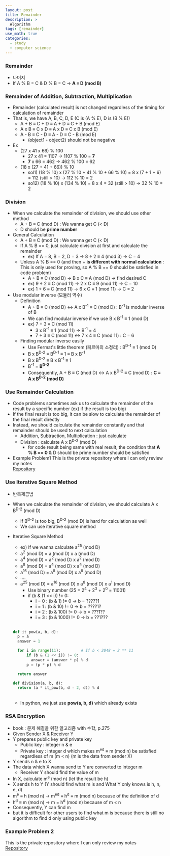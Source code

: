 ```yaml
---
layout: post
title: Remainder
description: >
  Algorithm
tags: [remainder]
use_math: true
categories:
  - study
  - computer science
---
```

### Remainder
* 나머지
* If A % B = C & D % B = C → **A ≡ D (mod B)**

### Remainder of Addition, Subtraction, Multiplication
* Remainder (calculated result) is not changed regardless of the timing for calculation of remainder
* That is, we have A, B, C, D, E (C is (A % E), D is (B % E))
  * A + B ≡ C + D ≡ A + D ≡ C + B (mod E)
  * A x B ≡ C x D ≡ A x D ≡ C x B (mod E)
  * A - B ≡ C - D ≡ A - D ≡ C - B (mod E)
    * (object1 - object2) should not be negative
* Ex
  * (27 x 41 x 66) % 100
    * 27 x 41 = 1107 → 1107 % 100 = **7**
    * **7** x 66 = 462 → 462 % 100 = 62
  * (18 x (27 + 41 + 66)) % 10
    * sol1) (18 % 10) x (27 % 10 + 41 % 10 + 66 % 10) = 8 x (7 + 1 + 6) = 112 (still > 10) → 112 % 10 = 2
    * so12) (18 % 10) x (134 % 10) = 8 x 4 = 32 (still > 10) → 32 % 10 = 2

### Division
* When we calculate the remainder of division, we should use other method
  * A ÷ B ≡ C (mod D) : We wanna get C (< D)
  * D should be **prime number**
* General Calculation
  * A ÷ B ≡ C (mod D) : We wanna get C (< D)
  * If A % B == 0, just calculate division at first and calculate the remainder
    * ex) If A = 8, B = 2, D = 3 → 8 ÷ 2 ≡ 4 (mod 3) → C = 4
  * Unless A % B == 0 (and then **÷ is different with normal calculation** : This is only used for proving, so A % B == 0 should be satisfied in code problem)
    * A ÷ B ≡ C (mod D) → B x C ≡ A (mod D) → find desired C
    * ex) 9 ÷ 2 ≡ C (mod 11) → 2 x C ≡ 9 (mod 11) → C = 10
    * ex) 1 ÷ 6 ≡ C (mod 11) → 6 x C ≡ 1 (mod 11) → C = 2
* Use modular inverse (모듈러 역수)
  * Definition
    * A ÷ B ≡ C (mod D) ↔ A x B<sup>-1</sup> ≡ C (mod D) : B<sup>-1</sup> is modular inverse of B
    * We can find modular inverse if we use B x B<sup>-1</sup> ≡ 1 (mod D)
    * ex) 7 ÷ 3 ≡ C (mod 11)
      * 3 x B<sup>-1</sup> ≡ 1 (mod 11) → B<sup>-1</sup> = 4
      * 7 ÷ 3 ≡ C (mod 11) ↔ 7 x 4 ≡ C (mod 11) : C = 6
  * Finding modular inverse easily
    * Use Fermat's little theorem (페르마의 소정리) : B<sup>D-1</sup> ≡ 1 (mod D)
    * B x B<sup>D-2</sup> ≡ B<sup>D-1</sup> ≡ 1 ≡ B x B<sup>-1</sup>
    * B x B<sup>D-2</sup> ≡ B x B<sup>-1</sup> ≡ 1
    * B<sup>-1</sup> = **B<sup>D-2</sup>**
    * Consequently, A ÷ B ≡ C (mod D) ↔ A x B<sup>D-2</sup> ≡ C (mod D) : **C = A x B<sup>D-2</sup> (mod D)**

### Use Remainder Calculation
* Code problems sometimes ask us to calculate the remainder of the result by a specific number (ex) if the result is too big)
* If the final result is too big, it can be slow to calculate the remainder of the final result directly
* Instead, we should calculate the remainder constantly and that remainder should be used to next calculation
  * Addition, Subtraction, Multiplication : just calculate
  * Division : calculate A x B<sup>D-2</sup> (mod D)
    * for code result being same with real result, the condition that **A % B == 0** & D should be prime number should be satisfied
* Example Problem1
This is the private repository where I can only review my notes<br>
[Repository](https://github.com/hyun-jin891/hidden-post-hyunjin891-github-blog/blob/master/_posts/study/computer%20science/2024-02-11-Remainder.md)

### Use Iterative Square Method
* 반복제곱법
* When we calculate the remainder of division, we should calculate A x B<sup>D-2</sup> (mod D)
  * If B<sup>D-2</sup> is too big, B<sup>D-2</sup> (mod D) is hard for calculation as well
  * We can use iterative square method
* Iterative Square Method
  * ex) If we wanna calculate a<sup>25</sup> (mod D)
  * a<sup>2</sup> (mod D) = a (mod D) x a (mod D)
  * a<sup>4</sup> (mod D) = a<sup>2</sup> (mod D) x a<sup>2</sup> (mod D)
  * a<sup>8</sup> (mod D) = a<sup>4</sup> (mod D) x a<sup>4</sup> (mod D)
  * a<sup>16</sup> (mod D) = a<sup>8</sup> (mod D) x a<sup>8</sup> (mod D)
  * ....
  * a<sup>25</sup> (mod D) = a<sup>16</sup> (mod D) x a<sup>8</sup> (mod D) x a<sup>1</sup> (mod D)
    * Use binary number (25 = 2<sup>4</sup> + 2<sup>3</sup> + 2<sup>0</sup> = 11001)
    * if (b & (1 << i)) != 0:
      * i = 0 : (b & 1) != 0 → b = ?????1
      * i = 1 : (b & 10) != 0 → b = ????1?
      * i = 2 : (b & 100) != 0 → b = ???1??
      * i = 3 : (b & 1000) != 0 → b = ??1???

  <br>

  ~~~python
  def it_pow(a, b, d):
    p = a
    answer = 1

    for i in range(11):         # If b < 2048 = 2 ** 11
        if (b & (1 << i)) != 0:
          answer = (answer * p) % d
        p = (p * p) % d

    return answer

  def division(a, b, d):
    return (a * it_pow(b, d - 2, d)) % d
  ~~~

  <br>

  * In python, we just use **pow(a, b, d)** which already exists

### RSA Encryption
* book : 문제 해결을 위한 알고리즘 with 수학, p.275
* Given Sender X & Receiver Y
* Y prepares public key and private key
  * Public key : integer n & e
  * Private key : integer d which makes m<sup>ed</sup> ≡ m (mod n) be satisfied regardless of m (m < n) (m is the data from sender X)
* Y sends n & e to X
* The data which X wanna send to Y are converted to integer m
  * Receiver Y should find the value of m
* In X, calculate m<sup>e</sup> (mod n) (let the result be h)
* X sends h to Y (Y should find what m is and What Y only knows is h, n, e, d)
* m<sup>e</sup> ≡ h (mod n) → m<sup>ed</sup> ≡ h<sup>d</sup> ≡ m (mod n) because of the definition of d
* h<sup>d</sup> ≡ m (mod n) → m = h<sup>d</sup> (mod n) because of m < n
* Consequently, Y can find m
* but it is difficult for other users to find what m is because there is still no algorithm to find d only using public key

### Example Problem 2
This is the private repository where I can only review my notes<br>
[Repository](https://github.com/hyun-jin891/hidden-post-hyunjin891-github-blog/blob/master/_posts/study/computer%20science/2024-02-11-Remainder.md)
